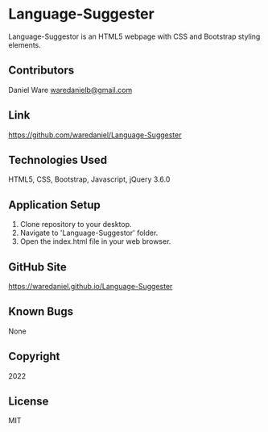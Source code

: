 # Language-Suggester

Language-Suggestor is an HTML5 webpage with CSS and Bootstrap styling elements.

## Contributors

Daniel Ware <waredanielb@gmail.com>

## Link
https://github.com/waredaniel/Language-Suggester

## Technologies Used
HTML5, CSS, Bootstrap, Javascript, jQuery 3.6.0

## Application Setup

1. Clone repository to your desktop. 
2. Navigate to 'Language-Suggestor' folder. 
3. Open the index.html file in your web browser.

## GitHub Site

https://waredaniel.github.io/Language-Suggester

## Known Bugs
None

## Copyright 
2022

## License
MIT